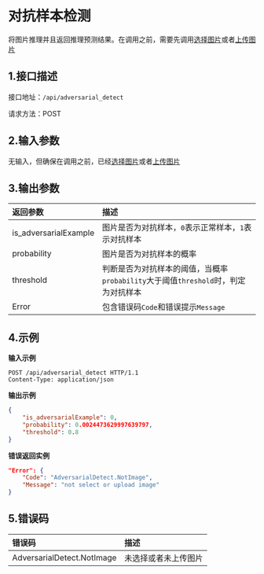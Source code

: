 
# 对抗样本检测
将图片推理并且返回推理预测结果。在调用之前，需要先调用[选择图片](api/select_image.md)或者[上传图片](api/upload_image.md)
## 1.接口描述



接口地址：`/api/adversarial_detect`

请求方法：POST

## 2.输入参数

无输入，但确保在调用之前，已经[选择图片](api/select_image.md)或者[上传图片](api/upload_image.md)


## 3.输出参数

| 返回参数              | 描述                                                                               |
| :-------------------- | :--------------------------------------------------------------------------------- |
| is_adversarialExample | 图片是否为对抗样本，`0`表示正常样本，`1`表示对抗样本                               |
| probability           | 图片是否为对抗样本的概率                                                           |
| threshold             | 判断是否为对抗样本的阈值，当概率`probability`大于阈值`threshold`时，判定为对抗样本 |
| Error                 | 包含错误码`Code`和错误提示`Message`                                                |

## 4.示例

**输入示例**
```curl
POST /api/adversarial_detect HTTP/1.1
Content-Type: application/json
```

**输出示例**
```json
{
    "is_adversarialExample": 0,
    "probability": 0.0024473629997639797,
    "threshold": 0.8
}
```

**错误返回实例**
```json
"Error": {
    "Code": "AdversarialDetect.NotImage",
    "Message": "not select or upload image"
}
```

## 5.错误码
| 错误码               | 描述                 |
| :------------------- | :------------------- |
| AdversarialDetect.NotImage | 未选择或者未上传图片 |

